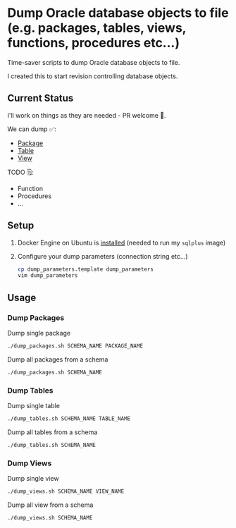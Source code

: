 # Dump Oracle database objects to file (e.g. packages, tables, views, functions, procedures etc...)

Time-saver scripts to dump Oracle database objects to file.

I created this to start revision controlling database objects.

## Current Status

I'll work on things as they are needed - PR welcome 🙂.

We can dump ✅:

- [Package](#dump-packages)
- [Table](#dump-tables)
- [View](#dump-views)

TODO 🗒:

- Function
- Procedures
- ...

## Setup

1. Docker Engine on Ubuntu is [installed](https://docs.docker.com/engine/install/ubuntu/) (needed to run my `sqlplus` image)
2. Configure your dump parameters (connection string etc...)

    ```bash
    cp dump_parameters.template dump_parameters
    vim dump_parameters
    ```

## Usage

### Dump Packages

Dump single package

```bash
./dump_packages.sh SCHEMA_NAME PACKAGE_NAME
```

Dump all packages from a schema

```bash
./dump_packages.sh SCHEMA_NAME
```

### Dump Tables

Dump single table

```bash
./dump_tables.sh SCHEMA_NAME TABLE_NAME
```

Dump all tables from a schema

```bash
./dump_tables.sh SCHEMA_NAME
```

### Dump Views

Dump single view

```bash
./dump_views.sh SCHEMA_NAME VIEW_NAME
```

Dump all view from a schema

```bash
./dump_views.sh SCHEMA_NAME
```
